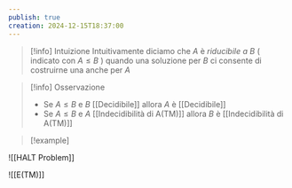 ```yaml
---
publish: true
creation: 2024-12-15T18:37:00
---
```

>[!info] Intuizione
Intuitivamente diciamo che $A$ è *riducibile a* $B$ ( indicato con $A \leq B$ ) quando una soluzione per $B$ ci consente di costruirne una anche per $A$ 

>[!info] Osservazione
>
>+ Se $A \le B$ e $B$ [[Decidibile]] allora $A$ è [[Decidibile]] 
>+ Se $A \le B$ e $A$ [[Indecidibilità di A(TM)]] allora $B$ è [[Indecidibilità di A(TM)]]

>[!example] 

![[HALT Problem]]

![[E(TM)]]